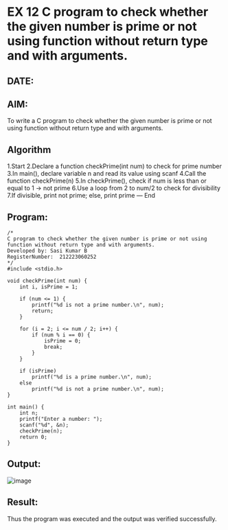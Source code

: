 # EX 12 C program to check whether the given number is prime or not using function without return type and with arguments.
## DATE:
## AIM:
To write a C program to check whether the given number is prime or not using function without return type and with arguments.

## Algorithm
1.Start
2.Declare a function checkPrime(int num) to check for prime number
3.In main(), declare variable n and read its value using scanf
4.Call the function checkPrime(n)
5.In checkPrime(), check if num is less than or equal to 1 → not prime
6.Use a loop from 2 to num/2 to check for divisibility
7.If divisible, print not prime; else, print prime — End



## Program:
```
/*
C program to check whether the given number is prime or not using function without return type and with arguments.
Developed by: Sasi Kumar B
RegisterNumber:  212223060252
*/
#include <stdio.h>

void checkPrime(int num) {
    int i, isPrime = 1;

    if (num <= 1) {
        printf("%d is not a prime number.\n", num);
        return;
    }

    for (i = 2; i <= num / 2; i++) {
        if (num % i == 0) {
            isPrime = 0;
            break;
        }
    }

    if (isPrime)
        printf("%d is a prime number.\n", num);
    else
        printf("%d is not a prime number.\n", num);
}

int main() {
    int n;
    printf("Enter a number: ");
    scanf("%d", &n);
    checkPrime(n);
    return 0;
}

```

## Output:

![image](https://github.com/user-attachments/assets/98100f2f-b31f-47b0-9ebd-8e4b73bd1720)


## Result:
Thus the program was executed and the output was verified successfully.
